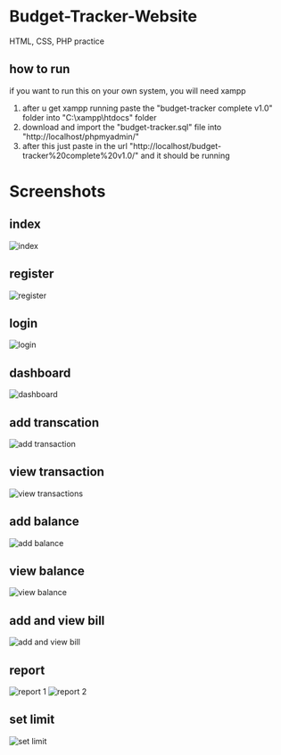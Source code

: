 # Budget-Tracker-Website
HTML, CSS, PHP practice
## how to run
if you want to run this on your own system, you will need xampp
1. after u get xampp running paste the "budget-tracker complete v1.0" folder into "C:\xampp\htdocs" folder
2. download and import the "budget-tracker.sql" file into "http://localhost/phpmyadmin/"
3. after this just paste in the url "http://localhost/budget-tracker%20complete%20v1.0/" and it should be running

# Screenshots

## index
![index](https://github.com/Siamax1/Budget-Tracker-Website/assets/111352185/9c2f25ec-4ee4-43aa-9b4f-69a9f647fa18)

## register
![register](https://github.com/Siamax1/Budget-Tracker-Website/assets/111352185/a1652f79-f7aa-46bc-81ea-ea1c64351129)

## login
![login](https://github.com/Siamax1/Budget-Tracker-Website/assets/111352185/92996d39-3cd1-480c-96d2-b6e494a533ef)

## dashboard
![dashboard](https://github.com/Siamax1/Budget-Tracker-Website/assets/111352185/6c8aa1d4-0428-4179-81d9-189dc6ba0ca4)

## add transcation
![add transaction](https://github.com/Siamax1/Budget-Tracker-Website/assets/111352185/9e5e88d8-720c-411c-9205-cd00f1b1f451)

## view transaction
![view transactions](https://github.com/Siamax1/Budget-Tracker-Website/assets/111352185/56f751ff-ec1a-4c6e-b5c9-ee356191b8d3)

## add balance
![add balance](https://github.com/Siamax1/Budget-Tracker-Website/assets/111352185/925846aa-0f90-4679-b8a0-954fe8014b40)

## view balance
![view balance](https://github.com/Siamax1/Budget-Tracker-Website/assets/111352185/0285564f-ede4-4946-af2c-b810b85c78e6)

## add and view bill
![add and view bill](https://github.com/Siamax1/Budget-Tracker-Website/assets/111352185/86ac81af-7537-4168-bad3-fcfb0a74840e)

## report
![report 1](https://github.com/Siamax1/Budget-Tracker-Website/assets/111352185/acd28957-706f-4cda-aaac-120423ef9a6c)
![report 2](https://github.com/Siamax1/Budget-Tracker-Website/assets/111352185/e0fa7753-0273-472b-b6de-34b3cef1b46f)

## set limit
![set limit](https://github.com/Siamax1/Budget-Tracker-Website/assets/111352185/63626246-ca61-4ad4-a5f0-a1460b18087a)

